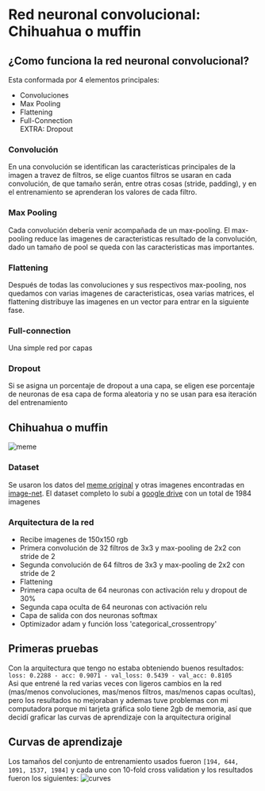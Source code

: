 # Red neuronal convolucional: Chihuahua o muffin

## ¿Como funciona la red neuronal convolucional?

Esta conformada por 4 elementos principales:
- Convoluciones
- Max Pooling
- Flattening
- Full-Connection  
EXTRA: Dropout

### Convolución
En una convolución se identifican las características principales de la imagen a travez de filtros,
se elige cuantos filtros se usaran en cada convolución, de que tamaño serán, entre otras cosas (stride, padding),
y en el entrenamiento se aprenderan los valores de cada filtro.

### Max Pooling
Cada convolución debería venir acompañada de un max-pooling. El max-pooling reduce las imagenes de caracteristicas
resultado de la convolución, dado un tamaño de pool se queda con las caracteristicas mas importantes.

### Flattening
Después de todas las convoluciones y sus respectivos max-pooling, nos quedamos con varias imagenes de caracteristicas, 
osea varias matrices, el flattening distribuye las imagenes en un vector para entrar en la siguiente fase.

### Full-connection
Una simple red por capas

### Dropout
Si se asigna un porcentaje de dropout a una capa, se eligen ese porcentaje de neuronas de esa capa de forma
aleatoria y no se usan para esa iteración del entrenamiento

## Chihuahua o muffin
![meme](https://github.com/ieee8023/deep-learning-datasets/blob/master/chihuahua-muffin/full.jpg?raw=true)

### Dataset
Se usaron los datos del [meme original](https://github.com/ieee8023/deep-learning-datasets) y otras imagenes 
encontradas en [image-net](http://image-net.org). El dataset completo lo subí a 
[google drive](https://drive.google.com/open?id=1PLPNu73zZZNXaxv_4S51P4Ris9FvUs4F) con un total de 1984 imagenes

### Arquitectura de la red
- Recibe imagenes de 150x150 rgb
- Primera convolución de 32 filtros de 3x3 y max-pooling de 2x2 con stride de 2
- Segunda convolución de 64 filtros de 3x3 y max-pooling de 2x2 con stride de 2
- Flattening
- Primera capa oculta de 64 neuronas con activación relu y dropout de 30%
- Segunda capa oculta de 64 neuronas con activación relu
- Capa de salida con dos neuronas softmax
- Optimizador adam y función loss 'categorical_crossentropy'

## Primeras pruebas
Con la arquitectura que tengo no estaba obteniendo buenos resultados:  
`loss: 0.2288 - acc: 0.9071 - val_loss: 0.5439 - val_acc: 0.8105`  
Asi que entrené la red varias veces con ligeros cambios en la red (mas/menos convoluciones, 
mas/menos filtros, mas/menos capas ocultas), pero los resultados no mejoraban y ademas tuve problemas con
mi computadora porque mi tarjeta gráfica solo tiene 2gb de memoria, así que decidí graficar las
curvas de aprendizaje con la arquitectura original

## Curvas de aprendizaje
Los tamaños del conjunto de entrenamiento usados fueron `[194, 644, 1091, 1537, 1984]` y cada uno con 10-fold cross validation
y los resultados fueron los siguientes:
![curves](https://drive.google.com/file/d/13ZLJIuX5WvepPu7VEVY9NseoPGqftUpx/view?usp=sharing)

